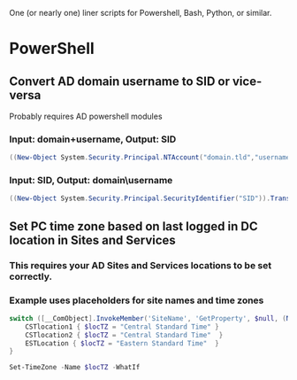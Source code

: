 One (or nearly one) liner scripts for Powershell, Bash, Python, or similar.

# PowerShell

## Convert AD domain username to SID or vice-versa
Probably requires AD powershell modules
### Input: domain+username, Output: SID
```powershell
((New-Object System.Security.Principal.NTAccount("domain.tld","username")).Translate([System.Security.Principal.SecurityIdentifier])).Value
```

### Input: SID, Output: domain\username
```powershell
((New-Object System.Security.Principal.SecurityIdentifier("SID")).Translate([System.Security.Principal.NTAccount])).Value
```


## Set PC time zone based on last logged in DC location in Sites and Services
### This requires your AD Sites and Services locations to be set correctly.
### Example uses placeholders for site names and time zones
```powershell
switch ([__ComObject].InvokeMember('SiteName', 'GetProperty', $null, (New-Object -ComObject ADSystemInfo), $null)) {
	CSTlocation1 { $locTZ = "Central Standard Time" }
	CSTlocation2 { $locTZ = "Central Standard Time"  }
	ESTLocation { $locTZ = "Eastern Standard Time"  }
}

Set-TimeZone -Name $locTZ -WhatIf
```
